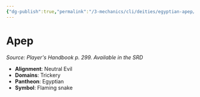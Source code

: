 ```yaml
---
{"dg-publish":true,"permalink":"/3-mechanics/cli/deities/egyptian-apep/","tags":["ttrpg-cli/compendium/src/5e/phb","ttrpg-cli/deity/egyptian","ttrpg-cli/domain/trickery"],"noteIcon":""}
---
```


# Apep
*Source: Player's Handbook p. 299. Available in the <span title='Systems Reference Document (5.1)'>SRD</span>* 

- **Alignment**: Neutral Evil
- **Domains**: Trickery
- **Pantheon**: Egyptian
- **Symbol**: Flaming snake